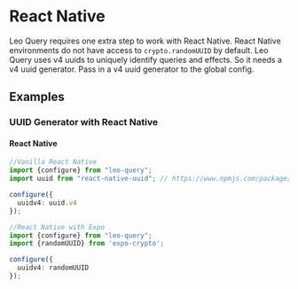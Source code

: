 # React Native

Leo Query requires one extra step to work with React Native. React Native environments do not have access to `crypto.randomUUID` by default. Leo Query uses v4 uuids to uniquely identify queries and effects. So it needs a v4 uuid generator. Pass in a v4 uuid generator to the global config.

## Examples

### UUID Generator with React Native

#### React Native
```typescript
//Vanilla React Native
import {configure} from "leo-query";
import uuid from "react-native-uuid"; // https://www.npmjs.com/package/react-native-uuid

configure({
  uuidv4: uuid.v4
});
```

```typescript
//React Native with Expo
import {configure} from "leo-query";
import {randomUUID} from 'expo-crypto';

configure({
  uuidv4: randomUUID
});
```